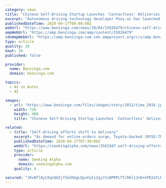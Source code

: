 ```yaml
---
category: news
title: "Chinese Self-Driving Startup Launches 'Contactless' Deliveries To Combat Coronavirus Pandemic In California"
excerpt: "Autonomous driving technology developer Pony.ai has launched \"contact last-mile delivery service\" in Irvine, California, it announced Thursday. What Happened The"
publishedDateTime: 2020-04-17T08:08:00Z
webUrl: "https://www.benzinga.com/news/20/04/15826479/chinese-self-driving-startup-launches-contactless-deliveries-to-combat-coronavirus-pandemic-in-calif"
ampWebUrl: "https://amp.benzinga.com/amp/content/15826479"
cdnAmpWebUrl: "https://amp-benzinga-com.cdn.ampproject.org/c/s/amp.benzinga.com/amp/content/15826479"
type: article
quality: 26
heat: 26
published: false

provider:
  name: Benzinga.com
  domain: benzinga.com

topics:
  - AI in Autos
  - AI

images:
  - url: "https://www.benzinga.com/files/images/story/2012/time_2016.jpg"
    width: 720
    height: 480
    title: "Chinese Self-Driving Startup Launches 'Contactless' Deliveries To Combat Coronavirus Pandemic In California"

related:
  - title: "Self-driving efforts shift to delivery"
    excerpt: "As demand for online orders surge, Toyota-backed (NYSE:TM) self-driving company Pony.ai is teaming with e-commerce site Yamibuy to deliver packages and groceries in the city of Irvine, California.Deli"
    publishedDateTime: 2020-04-17T07:39:00Z
    webUrl: "https://seekingalpha.com/news/3561567-self-driving-efforts-shift-to-delivery"
    type: article
    provider:
      name: Seeking Alpha
      domain: seekingalpha.com
    quality: 4

secured: "JKvNTl8yCXqnQUZjfSGd5bgLEpuFpIi2qjChiBPRPLTT/06l1JnD+4fR2aTLBSL+/YQLYYwarmupxNp3RWA7R/cg+lTjU3+VLxV5pHDe5FVRs5kayRTCOOXMyfeTvAUCPuxZ6vKfoyDQxNCR8dBQF9UO+u9L53SoegSc8qmuQB/OHKyrROuZzK6NNc6+WhnHUYRnVvzU5Of6JymDuZrNnqrNSXtEN4+k4qhUxDI59qdswCKhT5ZzrS0smfwVm+s+vE+BxUxUPUBNCzJYJi+lE+mIUHhyhZ45/+q4BVUZp91/69yh4/1SZc4edBz72zgh;bfJWBzmzH6bl4OMHXptQnA=="
---
```


